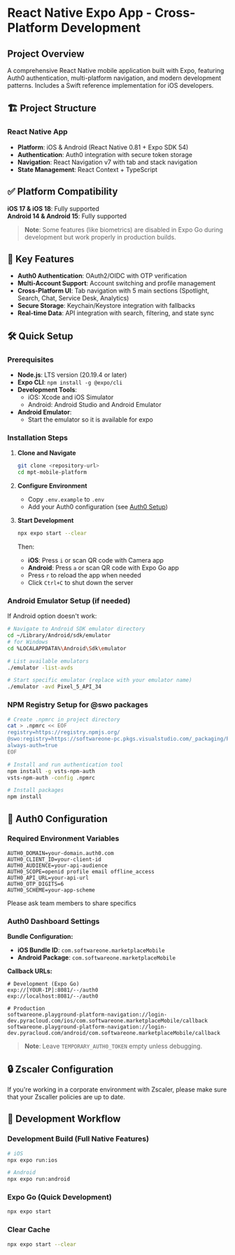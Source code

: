 # React Native Expo App - Cross-Platform Development

## Project Overview

A comprehensive React Native mobile application built with Expo, featuring Auth0 authentication, multi-platform navigation, and modern development patterns. Includes a Swift reference implementation for iOS developers.

## 🏗️ Project Structure

### React Native App
- **Platform**: iOS & Android (React Native 0.81 + Expo SDK 54)
- **Authentication**: Auth0 integration with secure token storage
- **Navigation**: React Navigation v7 with tab and stack navigation
- **State Management**: React Context + TypeScript

## ✅ Platform Compatibility

**iOS 17 & iOS 18**: Fully supported  
**Android 14 & Android 15**: Fully supported

> **Note**: Some features (like biometrics) are disabled in Expo Go during development but work properly in production builds.

## 🚀 Key Features

- **Auth0 Authentication**: OAuth2/OIDC with OTP verification
- **Multi-Account Support**: Account switching and profile management  
- **Cross-Platform UI**: Tab navigation with 5 main sections (Spotlight, Search, Chat, Service Desk, Analytics)
- **Secure Storage**: Keychain/Keystore integration with fallbacks
- **Real-time Data**: API integration with search, filtering, and state sync

## 🛠️ Quick Setup

### Prerequisites
- **Node.js**: LTS version (20.19.4 or later)
- **Expo CLI**: `npm install -g @expo/cli`
- **Development Tools**:
  - iOS: Xcode and iOS Simulator
  - Android: Android Studio and Android Emulator
- **Android Emulator**:
   - Start the emulator so it is available for expo

### Installation Steps

1. **Clone and Navigate**
   ```bash
   git clone <repository-url>
   cd mpt-mobile-platform
   ```

2. **Configure Environment**
   - Copy `.env.example` to `.env`
   - Add your Auth0 configuration (see [Auth0 Setup](#auth0-configuration))

3. **Start Development**
   ```bash
   npx expo start --clear
   ```
   
   Then:
   - **iOS**: Press `i` or scan QR code with Camera app
   - **Android**: Press `a` or scan QR code with Expo Go app
   - Press `r` to reload the app when needed
   - Click `Ctrl+C` to shut down the server

### Android Emulator Setup (if needed)

If Android option doesn't work:

```bash
# Navigate to Android SDK emulator directory
cd ~/Library/Android/sdk/emulator
# for Windows
cd %LOCALAPPDATA%\Android\Sdk\emulator

# List available emulators
./emulator -list-avds

# Start specific emulator (replace with your emulator name)
./emulator -avd Pixel_5_API_34
```

### NPM Registry Setup for @swo packages

```bash
# Create .npmrc in project directory
cat > .npmrc << EOF
registry=https://registry.npmjs.org/
@swo:registry=https://softwareone-pc.pkgs.visualstudio.com/_packaging/PyraCloud/npm/registry/
always-auth=true
EOF

# Install and run authentication tool
npm install -g vsts-npm-auth
vsts-npm-auth -config .npmrc

# Install packages
npm install
```

## 🔐 Auth0 Configuration

### Required Environment Variables
```env
AUTH0_DOMAIN=your-domain.auth0.com
AUTH0_CLIENT_ID=your-client-id
AUTH0_AUDIENCE=your-api-audience
AUTH0_SCOPE=openid profile email offline_access
AUTH0_API_URL=your-api-url
AUTH0_OTP_DIGITS=6
AUTH0_SCHEME=your-app-scheme
```

Please ask team members to share specifics

### Auth0 Dashboard Settings

**Bundle Configuration:**
- **iOS Bundle ID**: `com.softwareone.marketplaceMobile`
- **Android Package**: `com.softwareone.marketplaceMobile`

**Callback URLs:**
```
# Development (Expo Go)
exp://[YOUR-IP]:8081/--/auth0
exp://localhost:8081/--/auth0

# Production
softwareone.playground-platform-navigation://login-dev.pyracloud.com/ios/com.softwareone.marketplaceMobile/callback
softwareone.playground-platform-navigation://login-dev.pyracloud.com/android/com.softwareone.marketplaceMobile/callback
```

> **Note**: Leave `TEMPORARY_AUTH0_TOKEN` empty unless debugging.

## 🔒 Zscaler Configuration

If you're working in a corporate environment with Zscaler, please make sure that your Zscaller policies are up to date.

## 🎯 Development Workflow

### Development Build (Full Native Features)
```bash
# iOS
npx expo run:ios

# Android  
npx expo run:android
```

### Expo Go (Quick Development)
```bash
npx expo start
```

### Clear Cache
```bash
npx expo start --clear
```
